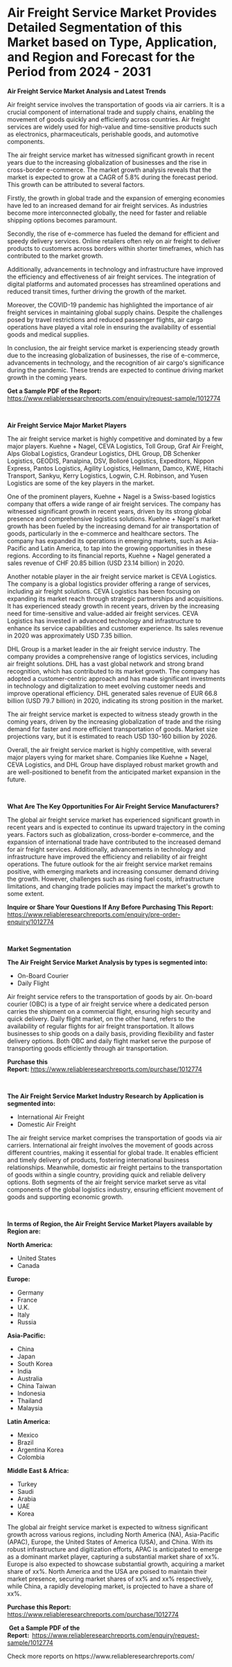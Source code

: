 <p><h1>Air Freight Service Market Provides Detailed Segmentation of this Market based on Type, Application, and Region and Forecast for the Period from 2024 - 2031</h1></p><p><strong>Air Freight Service Market Analysis and Latest Trends</strong></p>
<p><p>Air freight service involves the transportation of goods via air carriers. It is a crucial component of international trade and supply chains, enabling the movement of goods quickly and efficiently across countries. Air freight services are widely used for high-value and time-sensitive products such as electronics, pharmaceuticals, perishable goods, and automotive components.</p><p>The air freight service market has witnessed significant growth in recent years due to the increasing globalization of businesses and the rise in cross-border e-commerce. The market growth analysis reveals that the market is expected to grow at a CAGR of 5.8% during the forecast period. This growth can be attributed to several factors.</p><p>Firstly, the growth in global trade and the expansion of emerging economies have led to an increased demand for air freight services. As industries become more interconnected globally, the need for faster and reliable shipping options becomes paramount.</p><p>Secondly, the rise of e-commerce has fueled the demand for efficient and speedy delivery services. Online retailers often rely on air freight to deliver products to customers across borders within shorter timeframes, which has contributed to the market growth.</p><p>Additionally, advancements in technology and infrastructure have improved the efficiency and effectiveness of air freight services. The integration of digital platforms and automated processes has streamlined operations and reduced transit times, further driving the growth of the market.</p><p>Moreover, the COVID-19 pandemic has highlighted the importance of air freight services in maintaining global supply chains. Despite the challenges posed by travel restrictions and reduced passenger flights, air cargo operations have played a vital role in ensuring the availability of essential goods and medical supplies.</p><p>In conclusion, the air freight service market is experiencing steady growth due to the increasing globalization of businesses, the rise of e-commerce, advancements in technology, and the recognition of air cargo's significance during the pandemic. These trends are expected to continue driving market growth in the coming years.</p></p>
<p><strong>Get a Sample PDF of the Report:&nbsp;</strong> <a href="https://www.reliableresearchreports.com/enquiry/request-sample/1012774">https://www.reliableresearchreports.com/enquiry/request-sample/1012774</a></p>
<p>&nbsp;</p>
<p><strong>Air Freight Service Major Market Players</strong></p>
<p><p>The air freight service market is highly competitive and dominated by a few major players. Kuehne + Nagel, CEVA Logistics, Toll Group, Graf Air Freight, Alps Global Logistics, Grandeur Logistics, DHL Group, DB Schenker Logistics, GEODIS, Panalpina, DSV, Bolloré Logistics, Expeditors, Nippon Express, Pantos Logistics, Agility Logistics, Hellmann, Damco, KWE, Hitachi Transport, Sankyu, Kerry Logistics, Logwin, C.H. Robinson, and Yusen Logistics are some of the key players in the market.</p><p>One of the prominent players, Kuehne + Nagel is a Swiss-based logistics company that offers a wide range of air freight services. The company has witnessed significant growth in recent years, driven by its strong global presence and comprehensive logistics solutions. Kuehne + Nagel's market growth has been fueled by the increasing demand for air transportation of goods, particularly in the e-commerce and healthcare sectors. The company has expanded its operations in emerging markets, such as Asia-Pacific and Latin America, to tap into the growing opportunities in these regions. According to its financial reports, Kuehne + Nagel generated a sales revenue of CHF 20.85 billion (USD 23.14 billion) in 2020.</p><p>Another notable player in the air freight service market is CEVA Logistics. The company is a global logistics provider offering a range of services, including air freight solutions. CEVA Logistics has been focusing on expanding its market reach through strategic partnerships and acquisitions. It has experienced steady growth in recent years, driven by the increasing need for time-sensitive and value-added air freight services. CEVA Logistics has invested in advanced technology and infrastructure to enhance its service capabilities and customer experience. Its sales revenue in 2020 was approximately USD 7.35 billion.</p><p>DHL Group is a market leader in the air freight service industry. The company provides a comprehensive range of logistics services, including air freight solutions. DHL has a vast global network and strong brand recognition, which has contributed to its market growth. The company has adopted a customer-centric approach and has made significant investments in technology and digitalization to meet evolving customer needs and improve operational efficiency. DHL generated sales revenue of EUR 66.8 billion (USD 79.7 billion) in 2020, indicating its strong position in the market.</p><p>The air freight service market is expected to witness steady growth in the coming years, driven by the increasing globalization of trade and the rising demand for faster and more efficient transportation of goods. Market size projections vary, but it is estimated to reach USD 130-160 billion by 2026.</p><p>Overall, the air freight service market is highly competitive, with several major players vying for market share. Companies like Kuehne + Nagel, CEVA Logistics, and DHL Group have displayed robust market growth and are well-positioned to benefit from the anticipated market expansion in the future.</p></p>
<p>&nbsp;</p>
<p><strong>What Are The Key Opportunities For Air Freight Service Manufacturers?</strong></p>
<p><p>The global air freight service market has experienced significant growth in recent years and is expected to continue its upward trajectory in the coming years. Factors such as globalization, cross-border e-commerce, and the expansion of international trade have contributed to the increased demand for air freight services. Additionally, advancements in technology and infrastructure have improved the efficiency and reliability of air freight operations. The future outlook for the air freight service market remains positive, with emerging markets and increasing consumer demand driving the growth. However, challenges such as rising fuel costs, infrastructure limitations, and changing trade policies may impact the market's growth to some extent.</p></p>
<p><strong>Inquire or Share Your Questions If Any Before Purchasing This Report:</strong> <a href="https://www.reliableresearchreports.com/enquiry/pre-order-enquiry/1012774">https://www.reliableresearchreports.com/enquiry/pre-order-enquiry/1012774</a></p>
<p>&nbsp;</p>
<p><strong>Market Segmentation</strong></p>
<p><strong>The Air Freight Service Market Analysis by types is segmented into:</strong></p>
<p><ul><li>On-Board Courier</li><li>Daily Flight</li></ul></p>
<p><p>Air freight service refers to the transportation of goods by air. On-board courier (OBC) is a type of air freight service where a dedicated person carries the shipment on a commercial flight, ensuring high security and quick delivery. Daily flight market, on the other hand, refers to the availability of regular flights for air freight transportation. It allows businesses to ship goods on a daily basis, providing flexibility and faster delivery options. Both OBC and daily flight market serve the purpose of transporting goods efficiently through air transportation.</p></p>
<p><strong>Purchase this Report:&nbsp;</strong><a href="https://www.reliableresearchreports.com/purchase/1012774">https://www.reliableresearchreports.com/purchase/1012774</a></p>
<p>&nbsp;</p>
<p><strong>The Air Freight Service Market Industry Research by Application is segmented into:</strong></p>
<p><ul><li>International Air Freight</li><li>Domestic Air Freight</li></ul></p>
<p><p>The air freight service market comprises the transportation of goods via air carriers. International air freight involves the movement of goods across different countries, making it essential for global trade. It enables efficient and timely delivery of products, fostering international business relationships. Meanwhile, domestic air freight pertains to the transportation of goods within a single country, providing quick and reliable delivery options. Both segments of the air freight service market serve as vital components of the global logistics industry, ensuring efficient movement of goods and supporting economic growth.</p></p>
<p>&nbsp;</p>
<p><strong>In terms of Region, the Air Freight Service Market Players available by Region are:</strong></p>
<p>
    <p> <strong> North America: </strong>
        <ul>
            <li>United States</li>
            <li>Canada</li>
        </ul>
        </p> 
    <p> <strong> Europe: </strong>
        <ul>
            <li>Germany</li>
            <li>France</li>
            <li>U.K.</li>
            <li>Italy</li>
            <li>Russia</li>
        </ul>
        </p> 
    <p> <strong> Asia-Pacific: </strong>
        <ul>
            <li>China</li>
            <li>Japan</li>
            <li>South Korea</li>
            <li>India</li>
            <li>Australia</li>
            <li>China Taiwan</li>
            <li>Indonesia</li>
            <li>Thailand</li>
            <li>Malaysia</li>
        </ul>
        </p> 
    <p> <strong> Latin America: </strong>
        <ul>
            <li>Mexico</li>
            <li>Brazil</li>
            <li>Argentina Korea</li>
            <li>Colombia</li>
        </ul>
        </p> 
    <p> <strong> Middle East & Africa: </strong>
        <ul>
            <li>Turkey</li>
            <li>Saudi</li>
            <li>Arabia</li>
            <li>UAE</li>
            <li>Korea</li>
        </ul>
    </p>
    </p>
<p><p>The global air freight service market is expected to witness significant growth across various regions, including North America (NA), Asia-Pacific (APAC), Europe, the United States of America (USA), and China. With its robust infrastructure and digitization efforts, APAC is anticipated to emerge as a dominant market player, capturing a substantial market share of xx%. Europe is also expected to showcase substantial growth, acquiring a market share of xx%. North America and the USA are poised to maintain their market presence, securing market shares of xx% and xx% respectively, while China, a rapidly developing market, is projected to have a share of xx%.</p></p>
<p><strong>Purchase this Report: </strong><a href="https://www.reliableresearchreports.com/purchase/1012774">https://www.reliableresearchreports.com/purchase/1012774</a></p>
<p>&nbsp;<strong>Get a Sample PDF of the Report:&nbsp;&nbsp;</strong><a href="https://www.reliableresearchreports.com/enquiry/request-sample/1012774">https://www.reliableresearchreports.com/enquiry/request-sample/1012774</a></p>
<p><strong></strong></p>
<p>Check more reports on https://www.reliableresearchreports.com/</p>